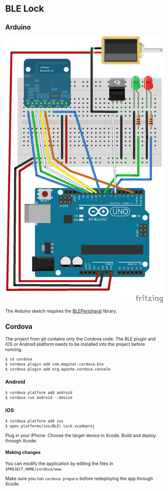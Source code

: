 # BLE Lock

## Arduino

![](images/BluetoothLock.png)

The Arduino sketch requires the [BLEPeripheral](https://github.com/sandeepmistry/arduino-BLEPeripheral) library.

## Cordova

The project from git contains only the Cordova code. The BLE plugin and iOS or Android platform needs to be installed into the project before running.

    $ cd cordova
    $ cordova plugin add com.megster.cordova.ble
    $ cordova plugin add org.apache.cordova.console

### Android

    $ cordova platform add android
    $ cordova run android --device

### iOS

    $ cordova platform add ios
    $ open platforms/ios/BLE\ Lock.xcodeproj

Plug in your iPhone.
Choose the target device in Xcode.
Build and deploy through Xcode.

#### Making changes

You can modify the application by editing the files in `$PROJECT_HOME/cordova/www`.

Make sure you run `cordova prepare` before redeploying the app through Xcode.

